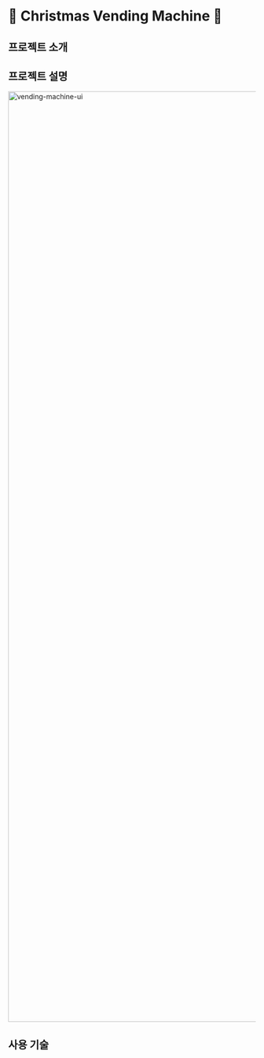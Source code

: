 # 🎄 Christmas Vending Machine 🎄

## 프로젝트 소개

## 프로젝트 설명
<img width="1890" alt="vending-machine-ui" src="https://user-images.githubusercontent.com/101047198/211743250-59026ba2-1906-44f2-b8fc-c51c30565665.png">

## 사용 기술


